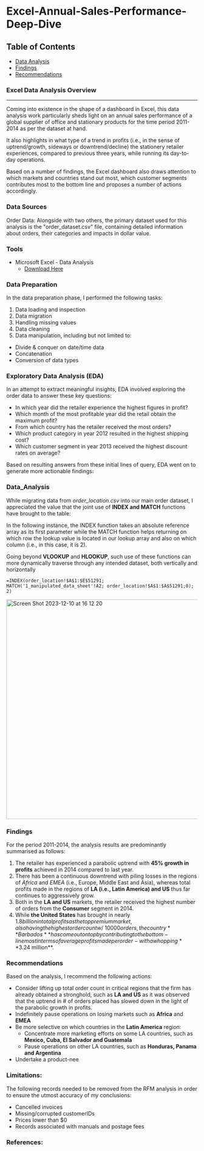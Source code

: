 # Excel-Annual-Sales-Performance-Deep-Dive

## Table of Contents

- [Data Analysis](#data_analysis)
- [Findings](#findings)
- [Recommendations](#recommendations)


### Excel Data Analysis Overview
---
Coming into existence in the shape of a dashboard in Excel, this data analysis work particularly sheds light on an annual sales performance of a global supplier of office and stationary products for the time period 2011-2014 as per the dataset at hand.

It also highlights in what type of a trend in profits (i.e., in the sense of uptrend/growth, sideways or downtrend/decline) the stationery retailer experiences, compared to previous three years, while running its day-to-day operations.

Based on a number of findings, the Excel dashboard also draws attention to which markets and countries stand out most, which customer segments contributes most to the bottom line and proposes a number of actions accordingly. 

### Data Sources

Order Data: Alongside with two others, the primary dataset used for this analysis is the "order_dataset.csv" file, containing detailed information about orders, their categories and impacts in dollar value.

### Tools

- Microsoft Excel - Data Analysis
  - [Download Here](https://www.microsoft.com/en-us/microsoft-365/excel)

### Data Preparation

In the data preparation phase, I performed the following tasks:

1. Data loading and inspection
2. Data migration
3. Handling missing values
4. Data cleaning
5. Data manipulation, including but not limited to:
- Divide & conquer on date/time data
- Concatenation
- Conversion of data types
   
### Exploratory Data Analysis (EDA)

In an attempt to extract meaningful insights, EDA involved exploring the order data to answer these key questions:

- In which year did the retailer experience the highest figures in profit?
- Which month of the most profitable year did the retail obtain the maximum profit?
- From which country has the retailer received the most orders?
- Which product category in year 2012 resulted in the highest shipping cost?
- Which customer segment in year 2013 received the highest discount rates on average?

Based on resulting answers from these initial lines of query, EDA went on to generate more actionable findings:

### Data_Analysis

While migrating data from *order_location.csv* into our main order dataset, I appreciated the value that the joint use of **INDEX and MATCH** functions have brought to the table:

In the following instance, the INDEX function takes an absolute reference array as its first parameter while the MATCH function helps returning on which row the lookup value is located in our lookup array and also on which column (i.e., in this case, it is 2).

Going beyond **VLOOKUP** and **HLOOKUP**, such use of these functions can more dynamically traverse through any intended dataset, both vertically and horizontally

```excel
=INDEX(order_location!$A$1:$E$51291; MATCH('1_manipulated_data_sheet'!A2; order_location!$A$1:$A$51291;0); 2)
```
<img width="576" alt="Screen Shot 2023-12-10 at 16 12 20" src="https://github.com/OzzyGoylusun/Excel-Annual-Sales-Performance-Deep-Dive/assets/152992554/2813f228-03bf-4c31-83d4-c19ac491d21b">


### Findings

For the period 2011-2014, the analysis results are predominantly summarised as follows:

1. The retailer has experienced a parabolic uptrend with **45% growth in profits** achieved in 2014 compared to last year.
2. There has been a continuous downtrend with piling losses in the regions of *Africa* and *EMEA* (i.e., Europe, Middle East and Asia), whereas total profits made in the regions of **LA (i.e., Latin America) and US** thus far continues to aggressively grow.
3. Both in the **LA and US** markets, the retailer received the highest number of orders from the **Consumer** segment in 2014.
4. While **the United States** has brought in nearly $1.8 billion in total profits as the top premium market, also having the highest order count w/ ~10000 orders, the country **Barbados** has come out on top by contributing to the bottom-line most in terms of average profits made per order - with a whopping **$3.24 million**.


### Recommendations

Based on the analysis, I recommend the following actions:

- Consider lifting up total order count in critical regions that the firm has already obtained a stronghold, such as **LA and US** as it was observed that the uptrend in # of orders placed has slowed down in the light of the parabolic growth in profits.
- Indefinitely pause operations on losing markets such as **Africa** and **EMEA**
- Be more selective on which countries in the **Latin America** region:
  - Concentrate more marketing efforts on some LA countries, such as **Mexico, Cuba, El Salvador and Guatemala**
  - Pause operations on other LA countries, such as **Honduras, Panama and Argentina**
- Undertake a product-nee

### Limitations: 

The following records needed to be removed from the RFM analysis in order to ensure the utmost accuracy of my conclusions:

- Cancelled invoices
- Missing/corrupted customerIDs
- Prices lower than $0
- Records associated with manuals and postage fees


### References:

